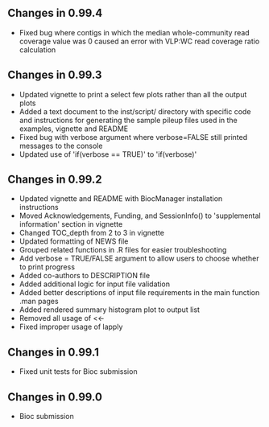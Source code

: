 ## Changes in 0.99.4

+ Fixed bug where contigs in which the median whole-community read coverage 
value was 0 caused an error with VLP:WC read coverage ratio calculation

## Changes in 0.99.3

+ Updated vignette to print a select few plots rather than all the output 
plots
+ Added a text document to the inst/script/ directory with specific code and 
instructions for generating the sample pileup files used in the examples, vignette
and README
+ Fixed bug with verbose argument where verbose=FALSE still printed messages to 
the console
+ Updated use of 'if(verbose == TRUE)' to 'if(verbose)'

## Changes in 0.99.2

+ Updated vignette and README with BiocManager installation instructions
+ Moved Acknowledgements, Funding, and SessionInfo() to 'supplemental 
information'
section in vignette
+ Changed TOC_depth from 2 to 3 in vignette
+ Updated formatting of NEWS file
+ Grouped related functions in .R files for easier troubleshooting
+ Add verbose = TRUE/FALSE argument to allow users to choose whether to print 
progress
+ Added co-authors to DESCRIPTION file
+ Added additional logic for input file validation
+ Added better descriptions of input file requirements in the main function 
.man pages
+ Added rendered summary histogram plot to output list 
+ Removed all usage of <<-
+ Fixed improper usage of lapply

## Changes in 0.99.1

+ Fixed unit tests for Bioc submission

## Changes in 0.99.0

+ Bioc submission
